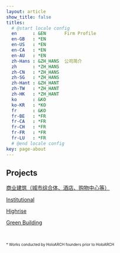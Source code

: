 ```yaml
---
layout: article
show_title: false
titles:
  # @start locale config
  en      : &EN       Firm Profile
  en-GB   : *EN
  en-US   : *EN
  en-CA   : *EN
  en-AU   : *EN
  zh-Hans : &ZH_HANS  公司简介
  zh      : *ZH_HANS
  zh-CN   : *ZH_HANS
  zh-SG   : *ZH_HANS
  zh-Hant : &ZH_HANT
  zh-TW   : *ZH_HANT
  zh-HK   : *ZH_HANT
  ko      : &KO      
  ko-KR   : *KO
  fr      : &KO
  fr-BE   : *FR
  fr-CA   : *FR
  fr-CH   : *FR
  fr-FR   : *FR
  fr-LU   : *FR
  # @end locale config
key: page-about
---
```

## Projects
[商业建筑（城市综合体、酒店、购物中心等）](/projects/commercial.html)

[Institutional](/projects/institutional.html)

[Highrise](/projects/highrise.html)

[Green Building](/projects/green-building.html)



  <br>


 
 <font size="1">* Works conducted by HoloARCH founders prior to HoloARCH</font>

